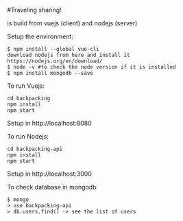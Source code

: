 #Traveling sharing! 

is build from vuejs (client) and nodejs (server)

Setup the environment:

```
$ npm install --global vue-cli
download nodejs from here and install it https://nodejs.org/en/download/
$ node -v #to check the node version if it is installed
$ npm install mongodb --save
```

To run Vuejs:

```
cd backpacking 
npm install
npm start

```
Setup in http://localhost:8080

To run Nodejs: 

```
cd backpacking-api
npm install
npm start
```
Setup in http://localhost:3000

To check database in mongodb

```
$ mongo
> use backpacking-api
> db.users.find() -> see the list of users
```




